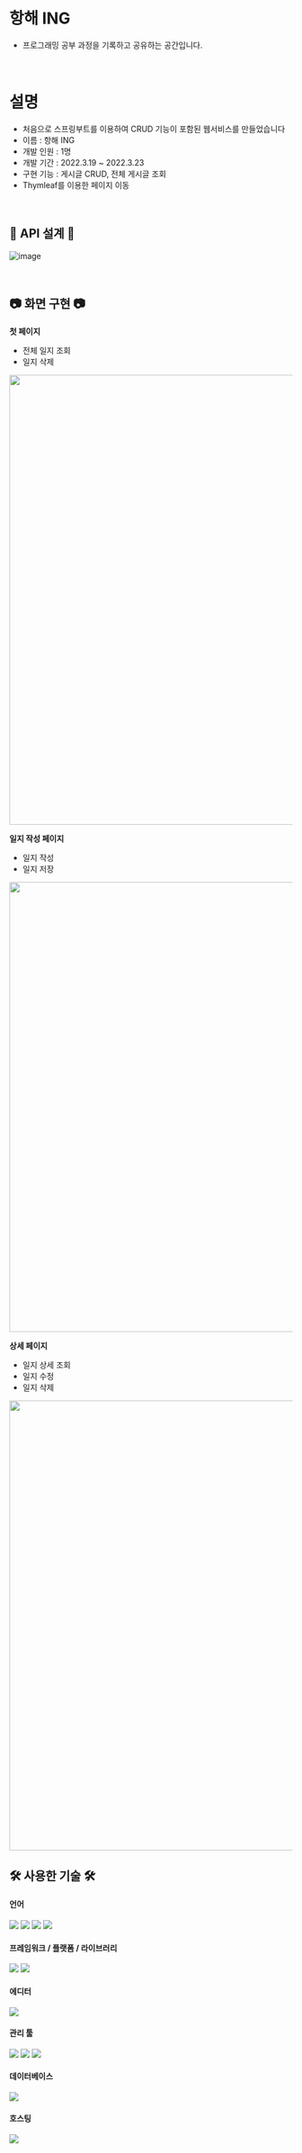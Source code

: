 # 항해 ING
+ 프로그래밍 공부 과정을 기록하고 공유하는 공간입니다.

<br>

# 설명
+ 처음으로 스프링부트를 이용하여 CRUD 기능이 포함된 웹서비스를 만들었습니다
+ 이름 : 항해 ING
+ 개발 인원 : 1명
+ 개발 기간 : 2022.3.19 ~ 2022.3.23
+ 구현 기능 : 게시글 CRUD, 전체 게시글 조회
+ Thymleaf를 이용한 페이지 이동

<br>

<h2> 📌 API 설계 📌 </h2>

![image](https://user-images.githubusercontent.com/98294357/159862014-526ada47-d55d-49c8-81a8-bc7f11b6d9a3.png)

<br>

<h2> 📷 화면 구현 📷 </h2>

**첫 페이지**
+ 전체 일지 조회
+ 일지 삭제

<img src="https://user-images.githubusercontent.com/98294357/159818456-754edd1e-032a-44ac-9665-a5a0fb2fa6db.png" width="800px">

**일지 작성 페이지**
+ 일지 작성
+ 일지 저장

<img src="https://user-images.githubusercontent.com/98294357/159818641-817494be-7e0f-404f-846f-6e29bd81656c.png" width="800px">

**상세 페이지**
+ 일지 상세 조회
+ 일지 수정
+ 일지 삭제

<img src="https://user-images.githubusercontent.com/98294357/159818781-ca4c4435-f261-4792-ab7f-89d9231925bb.png" width="800px">

<br>

<h2>🛠 사용한 기술 🛠</h2>

<h4>언어</h4>
<p float="left">
<img src="https://img.shields.io/badge/SpringBoot-6DB33F?style=for-the-badge&logo=Spring&logoColor=white"/>
<img src="https://img.shields.io/badge/html5-E34F26?style=for-the-badge&logo=html5&logoColor=white">
<img src="https://img.shields.io/badge/CSS-1572B6?style=for-the-badge&logo=CSS&logoColor=white">
<img src="https://img.shields.io/badge/JavaScript-F7DF1E?style=for-the-badge&logo=JavaScript&logoColor=white">
</p>

<h4>프레임워크 / 플랫폼 / 라이브러리</h4>
<p float="left">
<img src="https://img.shields.io/badge/jquery-%230769AD.svg?style=for-the-badge&logo=jquery&logoColor=white">
<img src="https://img.shields.io/badge/bootstrap-%23563D7C.svg?style=for-the-badge&logo=bootstrap&logoColor=white">
</p>

<h4>에디터</h4>
<img src="https://img.shields.io/badge/IntelliJ IDEA-143?style=for-the-badge&logo=IntelliJ IDEA&logoColor=black&color=black&labelColor=brightgreen">

<h4>관리 툴</h4>
<p float="left">
<img src="https://img.shields.io/badge/github-%23121011.svg?style=for-the-badge&logo=github&logoColor=white">
<img src="https://img.shields.io/badge/git-F05032?style=for-the-badge&logo=git&logoColor=white">
<img src="https://img.shields.io/badge/Notion-ff00ff?style=for-the-badge&logo=Notion&logoColor=white">
</p>

<h4>데이터베이스</h4>
<img src="https://img.shields.io/badge/MySQL-4479A1?style=for-the-badge&logo=MySQL&logoColor=white">

<h4>호스팅<h4><img src="https://img.shields.io/badge/AWS-%23FF9900.svg?style=for-the-badge&logo=amazon-aws&logoColor=white">
